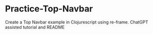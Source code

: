 # Practice-Top-Navbar
Create a Top Navbar example in Clojurescript using re-frame. ChatGPT assisted tutorial and README
